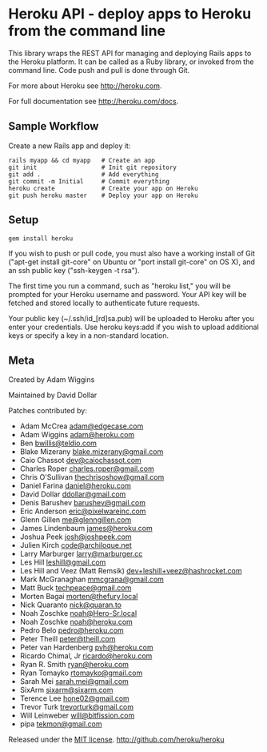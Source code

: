 Heroku API - deploy apps to Heroku from the command line
========================================================

This library wraps the REST API for managing and deploying Rails apps to the
Heroku platform.  It can be called as a Ruby library, or invoked from the
command line.  Code push and pull is done through Git.

For more about Heroku see <http://heroku.com>.

For full documentation see <http://heroku.com/docs>.


Sample Workflow
---------------

Create a new Rails app and deploy it:

    rails myapp && cd myapp   # Create an app
    git init                  # Init git repository
    git add .                 # Add everything
    git commit -m Initial     # Commit everything
    heroku create             # Create your app on Heroku
    git push heroku master    # Deploy your app on Heroku


Setup
-----

    gem install heroku

If you wish to push or pull code, you must also have a working install of Git
("apt-get install git-core" on Ubuntu or "port install git-core" on OS X), and
an ssh public key ("ssh-keygen -t rsa").

The first time you run a command, such as "heroku list," you will be prompted
for your Heroku username and password. Your API key will be fetched and stored
locally to authenticate future requests.

Your public key (~/.ssh/id_[rd]sa.pub) will be uploaded to Heroku after you
enter your credentials. Use heroku keys:add if you wish to upload additional
keys or specify a key in a non-standard location.

Meta
----

Created by Adam Wiggins

Maintained by David Dollar

Patches contributed by:

* Adam McCrea <adam@edgecase.com>
* Adam Wiggins <adam@heroku.com>
* Ben <bwillis@teldio.com>
* Blake Mizerany <blake.mizerany@gmail.com>
* Caio Chassot <dev@caiochassot.com>
* Charles Roper <charles.roper@gmail.com>
* Chris O'Sullivan <thechrisoshow@gmail.com>
* Daniel Farina <daniel@heroku.com>
* David Dollar <ddollar@gmail.com>
* Denis Barushev <barushev@gmail.com>
* Eric Anderson <eric@pixelwareinc.com>
* Glenn Gillen <me@glenngillen.com>
* James Lindenbaum <james@heroku.com>
* Joshua Peek <josh@joshpeek.com>
* Julien Kirch <code@archiloque.net>
* Larry Marburger <larry@marburger.cc>
* Les Hill <leshill@gmail.com>
* Les Hill and Veez (Matt Remsik) <dev+leshill+veez@hashrocket.com>
* Mark McGranaghan <mmcgrana@gmail.com>
* Matt Buck <techpeace@gmail.com>
* Morten Bagai <morten@thefury.local>
* Nick Quaranto <nick@quaran.to>
* Noah Zoschke <noah@Hero-Sr.local>
* Noah Zoschke <noah@heroku.com>
* Pedro Belo <pedro@heroku.com>
* Peter Theill <peter@theill.com>
* Peter van Hardenberg <pvh@heroku.com>
* Ricardo Chimal, Jr <ricardo@heroku.com>
* Ryan R. Smith <ryan@heroku.com>
* Ryan Tomayko <rtomayko@gmail.com>
* Sarah Mei <sarah.mei@gmail.com>
* SixArm <sixarm@sixarm.com>
* Terence Lee <hone02@gmail.com>
* Trevor Turk <trevorturk@gmail.com>
* Will Leinweber <will@bitfission.com>
* pipa <tekmon@gmail.com>


Released under the [MIT license](http://www.opensource.org/licenses/mit-license.php).
<http://github.com/heroku/heroku>
